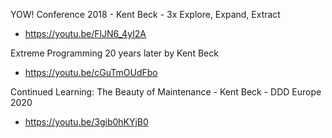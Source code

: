 YOW! Conference 2018 - Kent Beck - 3x Explore, Expand, Extract
* https://youtu.be/FlJN6_4yI2A

Extreme Programming 20 years later by Kent Beck
* https://youtu.be/cGuTmOUdFbo

Continued Learning: The Beauty of Maintenance - Kent Beck - DDD Europe 2020
* https://youtu.be/3gib0hKYjB0
